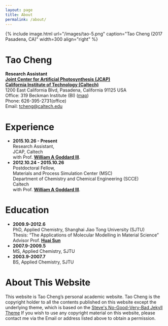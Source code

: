```yaml
---
layout: page
title: About
permalink: /about/
---
```


<!-- {% include image.html url="/images/tao.jpg" caption="" width=300 align="right" %} -->
{% include image.html url="/images/tao-5.png" caption="Tao Cheng (2017 Pasadena, CA)" width=300 align="right" %}

# Tao Cheng  
**Research Assistant**  
[**Joint Center for Artificial Photosynthesis (JCAP)**](https://solarfuelshub.org/)    
[**California Institute of Technology (Caltech)**](https://directory.caltech.edu/personnel/tcheng)  
1200 East California Blvd, Pasadena, California 91125 USA   
Office: 319 Beckman Institute (BI) ([map](http://www.caltech.edu/map/beckman-institute))  
Phone: 626-395-2731(office)  
Email: [tcheng@caltech.edu](tcheng@caltech.edu)

# Experience
- **2015.10.26 - Present**  
Research Assistant,  
JCAP, Caltech  
with Prof. [**William A Goddard III**](https://www.cce.caltech.edu/content/william-goddard).
- **2012.10.24 - 2015.10.26**  
Postdoctoral Fellow,  
Materials and Process Simulation Center (MSC)  
Department of Chemistry and Chemical Engineering (SCCE)  
Caltech  
with Prof. [**William A Goddard III**](https://www.cce.caltech.edu/content/william-goddard).

# Education
- **2009.9-2012.6**  
PhD, Applied Chemistry, Shanghai Jiao Tong University (SJTU)  
Thesis: “The Applications of Molecular Modelling in Material Science”  
Advisor Prof. [**Huai Sun**](http://sun.sjtu.edu.cn/)
- **2007.9-2009.5**  
MS, Applied Chemistry, SJTU
- **2003.9-2007.7**  
BS, Applied Chemistry, SJTU

# About This Website
This website is Tao Cheng’s personal academic website.
Tao Cheng is the copyright holder to all the contents published
on this website except the underlying theme, which is based on the
<a href="http://jekyllthemes.org/themes/svm-ngvb/" target="_blank">Steve's No-Good-Very-Bad Jekyll Theme</a>
If you wish to use any copyright material on this website,
please contact me via the Email or address listed above to obtain
a permission.
